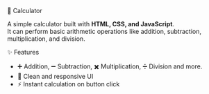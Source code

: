  🧮 Calculator

A simple calculator built with **HTML, CSS, and JavaScript**.  
It can perform basic arithmetic operations like addition, subtraction, multiplication, and division.


 ✨ Features
- ➕ Addition, ➖ Subtraction, ✖️ Multiplication, ➗ Division  and more. 
- 🎨 Clean and responsive UI  
- ⚡ Instant calculation on button click 
